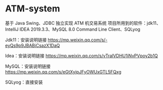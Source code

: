 # ATM-system
基于 Java Swing、JDBC 独立实现 ATM 机交易系统 
项目所用到的软件：jdk11、IntelliJ IDEA 2019.3.3、MySQL 8.0 Command Line Client、SQLyog
    
Jdk11：安装说明链接 https://mp.weixin.qq.com/s/-eyQs9p9JBABiCsazX1DaQ

Idea：安装说明链接  https://mp.weixin.qq.com/s/vTralVDHU1iNvPVpoy2b1Q

MySQL：安装说明链接 https://mp.weixin.qq.com/s/eGtXyipJFyOWUxGTL5FQxg

SQLyog：直接安装
